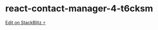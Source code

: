 # react-contact-manager-4-t6cksm

[Edit on StackBlitz ⚡️](https://stackblitz.com/edit/react-contact-manager-4-t6cksm)